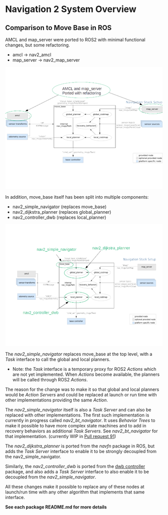 # Navigation 2 System Overview

## Comparison to Move Base in ROS
AMCL and map_server were ported to ROS2 with minimal functional changes, but some refactoring.

  * amcl -> nav2_amcl
  * map_server -> nav2_map_server

![Move Base 1](./move_base_compare_1.png)

In addition, move_base itself has been split into multiple components:

  * nav2_simple_navigator (replaces move_base)
  * nav2_dijkstra_planner (replaces global_planner)
  * nav2_controller_dwb (replaces local_planner)

![Move Base 2](./move_base_compare_2.png)

The *nav2_simple_navigator* replaces move_base at the top level, with a *Task* interface to call the global and local planners.

* Note: the *Task* interface is a temporary proxy for ROS2 *Actions* which are not yet implemented. When *Actions* become available, the planners will be called through ROS2 *Actions*.

The reason for the change was to make it so that global and local planners would be *Action Servers* and could be replaced at launch or run time with other implementations providing the same *Action*.

The *nav2_simple_navigator* itself is also a *Task Server* and can also be replaced with other implementations. The first such implementation is currently in progress called *nav2_bt_navigator*. It uses *Behavior Trees* to make it possible to have more complex state machines and to add in recovery behaviors as additional *Task Servers*. See *nav2_bt_navigator* for that implementation. (currently WIP in [Pull request 91](https://github.com/ros-planning/navigation2/pull/91))

The *nav2_dijkstra_planner* is ported from the *navfn* package in ROS, but adds the *Task Server* interface to enable it to be strongly decoupled from the nav2_simple_navigator.

Similarly, the *nav2_controller_dwb* is ported from the [dwb controller](https://github.com/locusrobotics/robot_navigation/tree/master/dwb_local_planner) package, and also adds a *Task Server* interface to also enable it to be decoupled from the *nav2_simple_navigator*.

All these changes make it possible to replace any of these nodes at launch/run time with any other algorithm that implements that same interface.

**See each package README.md for more details**




